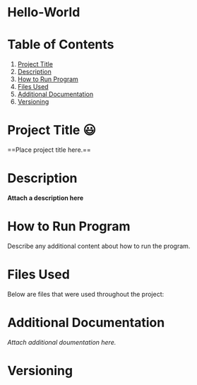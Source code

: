 # Hello-World

# Table of Contents
1. [Project Title](#Project-Title)
2. [Description](#Description)
3. [How to Run Program](#How-to-run-program)
4. [Files Used](#files-used)
5. [Additional Documentation](#additional-documentation)
6. [Versioning](#versioning)
   
# Project Title 😃
==Place project title here.==

# Description
**Attach a description here**

# How to Run Program
Describe any additional content about how to run the program.

# Files Used
Below are files that were used throughout the project:

# Additional Documentation
*Attach additional doumentation here.*

# Versioning

